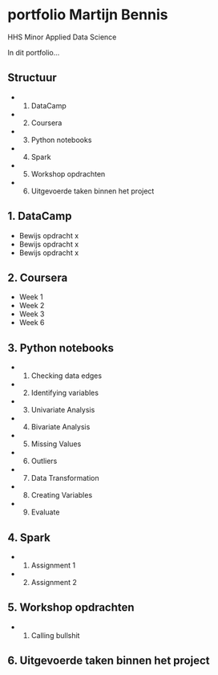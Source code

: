 # portfolio Martijn Bennis
HHS Minor Applied Data Science

In dit portfolio...
## Structuur
* 1. DataCamp
* 2. Coursera
* 3. Python notebooks
* 4. Spark
* 5. Workshop opdrachten
* 6. Uitgevoerde taken binnen het project


## 1. DataCamp
* Bewijs opdracht x
* Bewijs opdracht x
* Bewijs opdracht x


## 2. Coursera
* Week 1
* Week 2
* Week 3
* Week 6


## 3. Python notebooks

* 1. Checking data edges
* 2. Identifying variables
* 3. Univariate Analysis
* 4. Bivariate Analysis
* 5. Missing Values
* 6. Outliers
* 7. Data Transformation
* 8. Creating Variables
* 9. Evaluate


## 4. Spark
* 1. Assignment 1
* 2. Assignment 2


## 5. Workshop opdrachten
* 1. Calling bullshit


## 6. Uitgevoerde taken binnen het project
